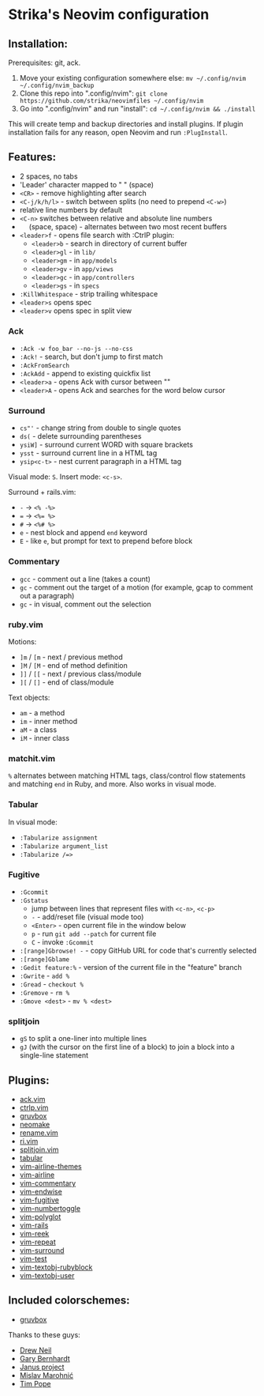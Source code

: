 # Strika's Neovim configuration

## Installation:

Prerequisites: git, ack.

1. Move your existing configuration somewhere else:
   `mv ~/.config/nvim ~/.config/nvim_backup`
2. Clone this repo into ".config/nvim":
   `git clone https://github.com/strika/neovimfiles ~/.config/nvim`
3. Go into ".config/nvim" and run "install":
   `cd ~/.config/nvim && ./install`

This will create temp and backup directories and install plugins. If plugin
installation fails for any reason, open Neovim and run `:PlugInstall`.

## Features:

* 2 spaces, no tabs
* 'Leader' character mapped to " " (space)
* `<CR>` - remove highlighting after search
* `<C-j/k/h/l>` - switch between splits (no need to prepend `<C-w>`)
* relative line numbers by default
* `<C-n>` switches between relative and absolute line numbers
* `  ` (space, space) - alternates between two most recent buffers
* `<leader>f` - opens file search with :CtrlP plugin:
  * `<leader>b` - search in directory of current buffer
  * `<leader>gl` - in `lib/`
  * `<leader>gm` - in `app/models`
  * `<leader>gv` - in `app/views`
  * `<leader>gc` - in `app/controllers`
  * `<leader>gs` - in `specs`
* `:KillWhitespace` - strip trailing whitespace
* `<leader>s` opens spec
* `<leader>v` opens spec in split view

### Ack

* `:Ack -w foo_bar --no-js --no-css`
* `:Ack!` - search, but don't jump to first match
* `:AckFromSearch`
* `:AckAdd` - append to existing quickfix list
* `<leader>a` - opens Ack with cursor between ""
* `<leader>A` - opens Ack and searches for the word below cursor

### Surround

* `cs"'` - change string from double to single quotes
* `ds(` - delete surrounding parentheses
* `ysiW]` - surround current WORD with square brackets
* `ysst` - surround current line in a HTML tag
* `ysip<c-t>` - nest current paragraph in a HTML tag

Visual mode: `S`. Insert mode: `<c-s>`.

Surround + rails.vim:

* `-` → `<% -%>`
* `=` → `<%= %>`
* `#` → `<%# %>`
* `e` - nest block and append `end` keyword
* `E` - like `e`, but prompt for text to prepend before block

### Commentary

* `gcc` - comment out a line (takes a count)
* `gc` - comment out the target of a motion (for example, gcap to comment out a paragraph)
* `gc` - in visual, comment out the selection

### ruby.vim

Motions:

* `]m` / `[m` - next / previous method
* `]M` / `[M` - end of method definition
* `]]` / `[[` - next / previous class/module
* `][` / `[]` - end of class/module

Text objects:

* `am` - a method
* `im` - inner method
* `aM` - a class
* `iM` - inner class

### matchit.vim

`%` alternates between matching HTML tags, class/control flow statements and
matching `end` in Ruby, and more. Also works in visual mode.

### Tabular

In visual mode:

* `:Tabularize assignment`
* `:Tabularize argument_list`
* `:Tabularize /=>`

### Fugitive

* `:Gcommit`
* `:Gstatus`
  * jump between lines that represent files with `<c-n>`, `<c-p>`
  * `-` - add/reset file (visual mode too)
  * `<Enter>` - open current file in the window below
  * `p` - run `git add --patch` for current file
  * `C` - invoke `:Gcommit`
* `:[range]Gbrowse! -` - copy GitHub URL for code that's currently selected
* `:[range]Gblame`
* `:Gedit feature:%` - version of the current file in the "feature" branch
* `:Gwrite` - `add %`
* `:Gread` - `checkout %`
* `:Gremove` - `rm %`
* `:Gmove <dest>` - `mv % <dest>`

### splitjoin

* `gS` to split a one-liner into multiple lines
* `gJ` (with the cursor on the first line of a block) to join a block into a
  single-line statement

## Plugins:

* [ack.vim](https://github.com/mileszs/ack.vim)
* [ctrlp.vim](https://github.com/kien/ctrlp.vim)
* [gruvbox](https://github.com/morhetz/gruvbox)
* [neomake](https://github.com/neomake/neomake)
* [rename.vim](https://github.com/danro/rename.vim)
* [ri.vim](https://github.com/danchoi/ri.vim)
* [splitjoin.vim](https://github.com/AndrewRadev/splitjoin.vim)
* [tabular](https://github.com/godlygeek/tabular)
* [vim-airline-themes](https://github.com/vim-airline/vim-airline-themes)
* [vim-airline](https://github.com/vim-airline/vim-airline)
* [vim-commentary](https://github.com/tpope/vim-commentary)
* [vim-endwise](https://github.com/tpope/vim-endwise)
* [vim-fugitive](https://github.com/tpope/vim-fugitive)
* [vim-numbertoggle](https://github.com/jeffkreeftmeijer/vim-numbertoggle)
* [vim-polyglot](https://github.com/sheerun/vim-polyglot)
* [vim-rails](https://github.com/tpope/vim-rails)
* [vim-reek](https://github.com/rainerborene/vim-reek)
* [vim-repeat](https://github.com/tpope/vim-repeat)
* [vim-surround](https://github.com/tpope/vim-surround)
* [vim-test](https://github.com/janko-m/vim-test)
* [vim-textobj-rubyblock](https://github.com/nelstrom/vim-textobj-rubyblock)
* [vim-textobj-user](https://github.com/kana/vim-textobj-user)

## Included colorschemes:

* [gruvbox](https://github.com/morhetz/gruvbox)

Thanks to these guys:

* [Drew Neil](http://vimcasts.org)
* [Gary Bernhardt](http://destroyallsoftware.com)
* [Janus project](https://github.com/carlhuda/janus)
* [Mislav Marohnić](http://mislav.uniqpath.com/)
* [Tim Pope](http://tbaggery.com)
